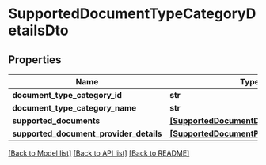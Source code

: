 # SupportedDocumentTypeCategoryDetailsDto


## Properties
Name | Type | Description | Notes
------------ | ------------- | ------------- | -------------
**document_type_category_id** | **str** |  | 
**document_type_category_name** | **str** |  | 
**supported_documents** | [**[SupportedDocumentDetailsDto]**](SupportedDocumentDetailsDto.md) |  | 
**supported_document_provider_details** | [**[SupportedDocumentProviderDetailsDto]**](SupportedDocumentProviderDetailsDto.md) |  | 

[[Back to Model list]](../README.md#documentation-for-models) [[Back to API list]](../README.md#documentation-for-api-endpoints) [[Back to README]](../README.md)


